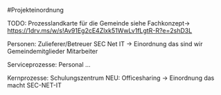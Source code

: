 #Projekteinordnung

TODO: Prozesslandkarte für die Gemeinde 
siehe Fachkonzept-> https://1drv.ms/w/s!Av91Eg2cE4Zlxk51WwLv1fLgtR-R?e=2shD3L

Personen:
Zulieferer/Betreuer SEC Net IT -> Einordnung das sind wir
Gemeindemitglieder
Mitarbeiter

Serviceprozesse:
Personal
...

Kernprozesse:
Schulungszentrum
NEU: Officesharing -> Einordnung das macht SEC-NET-IT
